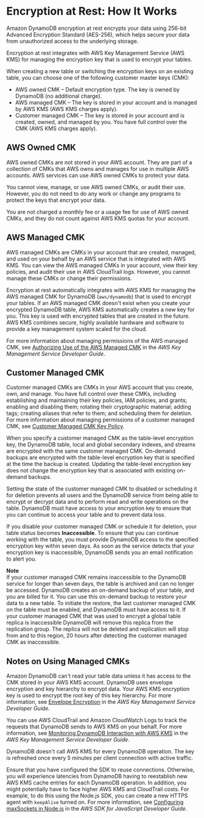 # Encryption at Rest: How It Works<a name="encryption.howitworks"></a>

Amazon DynamoDB encryption at rest encrypts your data using 256\-bit Advanced Encryption Standard \(AES\-256\), which helps secure your data from unauthorized access to the underlying storage\. 

Encryption at rest integrates with AWS Key Management Service \(AWS KMS\) for managing the encryption key that is used to encrypt your tables\. 

When creating a new table or switching the encryption keys on an existing table, you can choose one of the following customer master keys \(CMK\): 
+ AWS owned CMK – Default encryption type\. The key is owned by DynamoDB \(no additional charge\)\. 
+ AWS managed CMK – The key is stored in your account and is managed by AWS KMS \(AWS KMS charges apply\)\. 
+ Customer managed CMK – The key is stored in your account and is created, owned, and managed by you\. You have full control over the CMK \(AWS KMS charges apply\)\.

## AWS Owned CMK<a name="ddb-owned"></a>

AWS owned CMKs are not stored in your AWS account\. They are part of a collection of CMKs that AWS owns and manages for use in multiple AWS accounts\. AWS services can use AWS owned CMKs to protect your data\.

You cannot view, manage, or use AWS owned CMKs, or audit their use\. However, you do not need to do any work or change any programs to protect the keys that encrypt your data\.

You are not charged a monthly fee or a usage fee for use of AWS owned CMKs, and they do not count against AWS KMS quotas for your account\.

## AWS Managed CMK<a name="managed-cmk-service-default-kms"></a>

AWS managed CMKs are CMKs in your account that are created, managed, and used on your behalf by an AWS service that is integrated with AWS KMS\. You can view the AWS managed CMKs in your account, view their key policies, and audit their use in AWS CloudTrail logs\. However, you cannot manage these CMKs or change their permissions\.

Encryption at rest automatically integrates with AWS KMS for managing the AWS managed CMK for DynamoDB \(`aws/dynamodb`\) that is used to encrypt your tables\. If an AWS managed CMK doesn't exist when you create your encrypted DynamoDB table, AWS KMS automatically creates a new key for you\. This key is used with encrypted tables that are created in the future\. AWS KMS combines secure, highly available hardware and software to provide a key management system scaled for the cloud\.

 For more information about managing permissions of the AWS managed CMK, see [Authorizing Use of the AWS Managed CMK](https://docs.aws.amazon.com/kms/latest/developerguide/services-dynamodb.html#dynamodb-authz) in the *AWS Key Management Service Developer Guide*\. 

## Customer Managed CMK<a name="managed-cmk-customer-managed"></a>

Customer managed CMKs are CMKs in your AWS account that you create, own, and manage\. You have full control over these CMKs, including establishing and maintaining their key policies, IAM policies, and grants; enabling and disabling them; rotating their cryptographic material; adding tags; creating aliases that refer to them; and scheduling them for deletion\. For more information about managing permissions of a customer managed CMK, see [Customer Managed CMK Key Policy](https://docs.aws.amazon.com/kms/latest/developerguide/services-dynamodb.html#dynamodb-customer-cmk-policy)\.

When you specify a customer managed CMK as the table\-level encryption key, the DynamoDB table, local and global secondary indexes, and streams are encrypted with the same customer managed CMK\. On\-demand backups are encrypted with the table\-level encryption key that is specified at the time the backup is created\. Updating the table\-level encryption key does not change the encryption key that is associated with existing on\-demand backups\.

Setting the state of the customer managed CMK to disabled or scheduling it for deletion prevents all users and the DynamoDB service from being able to encrypt or decrypt data and to perform read and write operations on the table\. DynamoDB must have access to your encryption key to ensure that you can continue to access your table and to prevent data loss\.

If you disable your customer managed CMK or schedule it for deletion, your table status becomes **Inaccessible**\. To ensure that you can continue working with the table, you must provide DynamoDB access to the specified encryption key within seven days\. As soon as the service detects that your encryption key is inaccessible, DynamoDB sends you an email notification to alert you\.

**Note**  
If your customer managed CMK remains inaccessible to the DynamoDB service for longer than seven days, the table is archived and can no longer be accessed\. DynamoDB creates an on\-demand backup of your table, and you are billed for it\. You can use this on\-demand backup to restore your data to a new table\. To initiate the restore, the last customer managed CMK on the table must be enabled, and DynamoDB must have access to it\.
If your customer managed CMK that was used to encrypt a global table replica is inaccessible DynamoDB will remove this replica from the replication group\. The replica will not be deleted and replication will stop from and to this region, 20 hours after detecting the customer managed CMK as inaccessible\.

## Notes on Using Managed CMKs<a name="managed-cmk-notes"></a>

Amazon DynamoDB can't read your table data unless it has access to the CMK stored in your AWS KMS account\. DynamoDB uses envelope encryption and key hierarchy to encrypt data\. Your AWS KMS encryption key is used to encrypt the root key of this key hierarchy\. For more information, see [Envelope Encryption](https://docs.aws.amazon.com/kms/latest/developerguide/concepts.html#enveloping) in the *AWS Key Management Service Developer Guide*\.

 You can use AWS CloudTrail and Amazon CloudWatch Logs to track the requests that DynamoDB sends to AWS KMS on your behalf\. For more information, see [Monitoring DynamoDB Interaction with AWS KMS](https://docs.aws.amazon.com/kms/latest/developerguide/services-dynamodb.html#dynamodb-cmk-fail) in the *AWS Key Management Service Developer Guide*\.

 DynamoDB doesn't call AWS KMS for every DynamoDB operation\. The key is refreshed once every 5 minutes per client connection with active traffic\.

Ensure that you have configured the SDK to reuse connections\. Otherwise, you will experience latencies from DynamoDB having to reestablish new AWS KMS cache entries for each DynamoDB operation\. In addition, you might potentially have to face higher AWS KMS and CloudTrail costs\. For example, to do this using the Node\.js SDK, you can create a new HTTPS agent with `keepAlive` turned on\. For more information, see [Configuring maxSockets in Node\.js](https://docs.aws.amazon.com/sdk-for-javascript/v2/developer-guide/node-configuring-maxsockets.html) in the *AWS SDK for JavaScript Developer Guide*\. 
